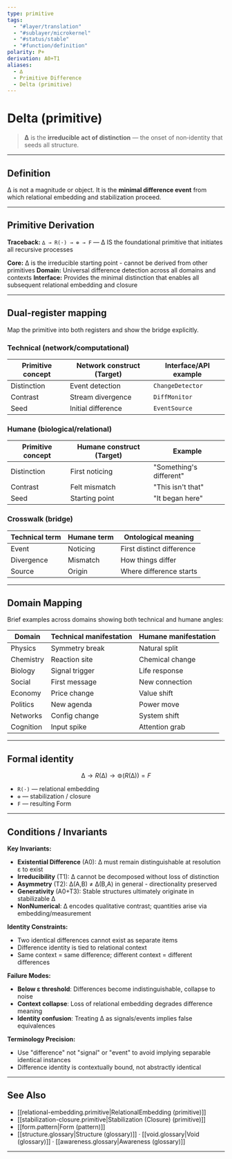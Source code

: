 ```yaml
---
type: primitive
tags:
  - "#layer/translation"
  - "#sublayer/microkernel"
  - "#status/stable"
  - "#function/definition"
polarity: P+
derivation: A0+T1
aliases:
  - ∆
  - Primitive Difference
  - Delta (primitive)
---
```


# Delta (primitive)

> **∆** is the **irreducible act of distinction** — the onset of non‑identity that seeds all structure.

---

## Definition

∆ is not a magnitude or object. It is the **minimal difference event** from which relational embedding and stabilization proceed.

---

## Primitive Derivation

**Traceback:** `∆ → R(·) → ⊚ → F` — ∆ IS the foundational primitive that initiates all recursive processes

**Core:** ∆ is the irreducible starting point - cannot be derived from other primitives
**Domain:** Universal difference detection across all domains and contexts
**Interface:** Provides the minimal distinction that enables all subsequent relational embedding and closure

---

## Dual‑register mapping

Map the primitive into both registers and show the bridge explicitly.

### Technical (network/computational)

| Primitive concept | Network construct (Target) | Interface/API example |
|------------------|---------------------------|----------------------|
| Distinction | Event detection | `ChangeDetector` |
| Contrast | Stream divergence | `DiffMonitor` |
| Seed | Initial difference | `EventSource` |

### Humane (biological/relational)

| Primitive concept | Humane construct (Target) | Example |
|------------------|---------------------------|---------|
| Distinction | First noticing | "Something's different" |
| Contrast | Felt mismatch | "This isn't that" |
| Seed | Starting point | "It began here" |

### Crosswalk (bridge)

| Technical term | Humane term | Ontological meaning |
|---------------|-------------|-------------------|
| Event | Noticing | First distinct difference |
| Divergence | Mismatch | How things differ |
| Source | Origin | Where difference starts |

---

## Domain Mapping

Brief examples across domains showing both technical and humane angles:

| Domain | Technical manifestation | Humane manifestation |
|--------|------------------------|---------------------|
| Physics | Symmetry break | Natural split |
| Chemistry | Reaction site | Chemical change |
| Biology | Signal trigger | Life response |
| Social | First message | New connection |
| Economy | Price change | Value shift |
| Politics | New agenda | Power move |
| Networks | Config change | System shift |
| Cognition | Input spike | Attention grab |

---

## Formal identity

$$
∆ \to R(∆) \to ⊚(R(∆)) = F
$$

- `R(·)` — relational embedding
- `⊚` — stabilization / closure
- `F` — resulting Form

---

## Conditions / Invariants

**Key Invariants:**
- **Existential Difference** (A0): ∆ must remain distinguishable at resolution ε to exist
- **Irreducibility** (T1): ∆ cannot be decomposed without loss of distinction
- **Asymmetry** (T2): ∆(A,B) ≠ ∆(B,A) in general - directionality preserved
- **Generativity** (A0+T3): Stable structures ultimately originate in stabilizable ∆
- **NonNumerical**: ∆ encodes qualitative contrast; quantities arise via embedding/measurement

**Identity Constraints:**
- Two identical differences cannot exist as separate items
- Difference identity is tied to relational context
- Same context = same difference; different context = different differences

**Failure Modes:**
- **Below ε threshold**: Differences become indistinguishable, collapse to noise
- **Context collapse**: Loss of relational embedding degrades difference meaning
- **Identity confusion**: Treating ∆ as signals/events implies false equivalences

**Terminology Precision:**
- Use "difference" not "signal" or "event" to avoid implying separable identical instances
- Difference identity is contextually bound, not abstractly identical

---

## See Also

- [[relational-embedding.primitive|RelationalEmbedding (primitive)]]
- [[stabilization-closure.primitive|Stabilization (Closure) (primitive)]]
- [[form.pattern|Form (pattern)]]
- [[structure.glossary|Structure (glossary)]] · [[void.glossary|Void (glossary)]] · [[awareness.glossary|Awareness (glossary)]]

---

